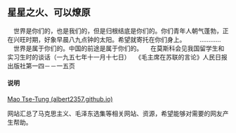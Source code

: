 ## 星星之火、可以燎原

　世界是你们的，也是我们的，但是归根结底是你们的。你们青年人朝气蓬勃，正在兴旺时期，好象早晨八九点钟的太阳。希望就寄托在你们身上。
　　…………
　世界是属于你们的。中国的前途是属于你们的。
　在莫斯科会见我国留学生和实习生时的谈话（一九五七年十一月十七日）
　《毛主席在苏联的言论》人民日报出版社第一四－－一五页

#### 说明

[Mao Tse-Tung (albert2357.github.io)](https://albert2357.github.io/Mao-Tse-Tung/)

网站汇总了马克思主义、毛泽东选集等相关网站、资源，希望能够对需要的网友产生帮助。
